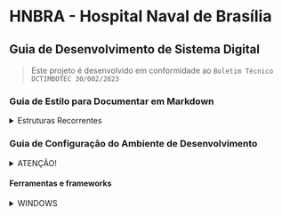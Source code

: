 # HNBRA - Hospital Naval de Brasília

## Guia de Desenvolvimento de Sistema Digital

>   Este projeto é desenvolvido em conformidade ao `Boletim Técnico DCTIMBOTEC 30/002/2023`

### Guia de Estilo para Documentar em Markdown

<details>
    <summary> Estruturas Recorrentes</summary>

<br/>

>   *   Este guia serve como referência para futuras alterações neste documento. <br/>
>   *   Utilize os exemplos das estruturas recorrentes <br/>

#####   Navegação

*   Navegação interna: realizada por links apontando para os títulos

```md
[nome_do_link](#titulo_para_linkar)
```

#####   Tabelas

*   Alinhamento

>:--    = alinhamento a esquerda <br/>
:--:    = alinhamneto centralizado<br/>
--:     = alinhamento a direita<br/>

#####   Alinhamentos

| esquerda | meio | direita |
|:---|:---:|---:|
| estou_na_esquerda | estou_no_meio | estou_na_direita |
| estou_na_esquerda | estou_no_meio | estou_na_direita |

#####   Níveis de Citação

> citação n1
>> citação n2
> >> citação n3

#####   Sumários

```md
<details>
    <summary>Sumario</summary>
</details>
```

</details>

</details>

### Guia de Configuração do Ambiente de Desenvolvimento

<details>
    <summary>ATENÇÃO!</summary>

>   Consultar o `Boletim Técnico DCTIMBOTEC 30/002/2023`: Padronização de tecnologias e ferramentas<br/>
>> Tabela 1: ferramentas de uso obrigatório<br/>
>> Tabela 2: ferramentas de uso opcional<br/>
>> Tabela 3: Frameworks recomendados

</details>

####   Ferramentas e frameworks<br/>

<details>
    <summary>WINDOWS</summary>

| Escopo | Tecnologia | Versão | Repositório
|:---|:---|:---|:---|
| Linguagem | Javascript | ECMA-262 15th edition | [ecma-international](https://ecma-international.org/publications-and-standards/standards/ecma-262/)
| Banco de Dados | SQL | PostgreSQL 17 RC1 | [postgresql](https://www.postgresql.org/) |
| IDE | VSCode | v1.93 | [vscode](https://code.visualstudio.com/Download) |
| Controle de Versão | Git | v2.46.0 | [Git](https://git-scm.com/download/win) |
| Containerização | Docker | v2.46.0 | [Git](https://docs.docker.com/desktop/install/windows-install/) |
| Orquestração de Container | Kubernetes | v1.31 | [Git](https://kubernetes.io/pt-br/) |
